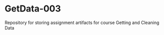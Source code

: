 GetData-003
===========

Repository for storing assignment artifacts for course Getting and Cleaning Data
